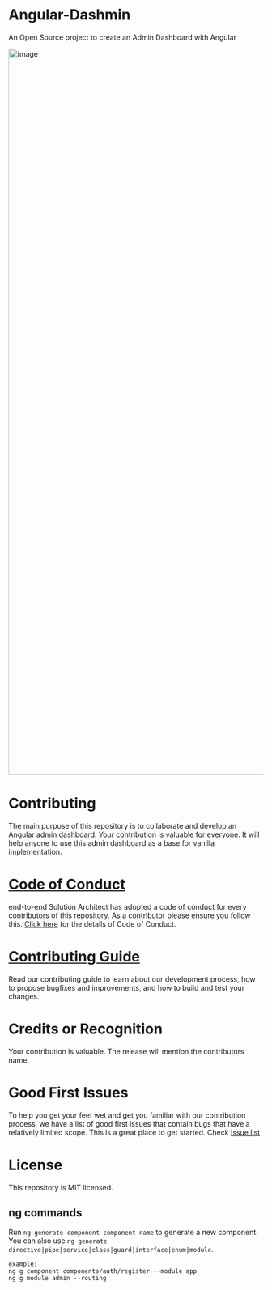 # Angular-Dashmin
An Open Source project to create an Admin Dashboard with Angular

<img width="1436" alt="image" src="https://user-images.githubusercontent.com/62712515/181852779-dcb098f5-45e2-4020-b97b-ac7cf8ea7fe2.png">


# Contributing
The main purpose of this repository is to collaborate and develop an Angular admin dashboard. Your contribution is valuable for everyone. It will help anyone to use this admin dashboard as a base for vanilla implementation.

# [Code of Conduct](https://e2esolutionarchitect.com/open-source-guide)
end-to-end Solution Architect has adopted a code of conduct for every contributors of this repository. As a contributor please ensure you follow this. [Click here](https://e2esolutionarchitect.com/open-source-guide) for the details of Code of Conduct. 

# [Contributing Guide](https://e2esolutionarchitect.com/open-source-guide)
Read our contributing guide to learn about our development process, how to propose bugfixes and improvements, and how to build and test your changes.

# Credits or Recognition
Your contribution is valuable. The release will mention the contributors name. 

# Good First Issues
To help you get your feet wet and get you familiar with our contribution process, we have a list of good first issues that contain bugs that have a relatively limited scope. This is a great place to get started. Check [Issue list](https://github.com/e2eSolutionArchitect/angular-dashmin/issues)

# License
This repository is MIT licensed.

## ng commands

Run `ng generate component component-name` to generate a new component. You can also use `ng generate directive|pipe|service|class|guard|interface|enum|module`.

```
example:
ng g component components/auth/register --module app
ng g module admin --routing
```
